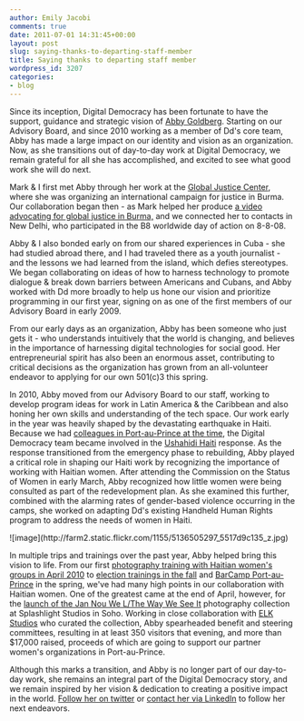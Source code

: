 ```yaml
---
author: Emily Jacobi
comments: true
date: 2011-07-01 14:31:45+00:00
layout: post
slug: saying-thanks-to-departing-staff-member
title: Saying thanks to departing staff member
wordpress_id: 3207
categories:
- blog
---
```


Since its inception, Digital Democracy has been fortunate to have the support, guidance and strategic vision of [Abby Goldberg](https://twitter.com/#!/digiabby). Starting on our Advisory Board, and since 2010 working as a member of Dd's core team, Abby has made a large impact on our identity and vision as an organization. Now, as she transitions out of day-to-day work at Digital Democracy, we remain grateful for all she has accomplished, and excited to see what good work she will do next.

Mark & I first met Abby through her work at the [Global Justice Center](http://www.globaljusticecenter.net/), where she was organizing an international campaign for justice in Burma. Our collaboration began then - as Mark helped her produce [a video advocating for global justice in Burma,](http://www.youtube.com/watch?v=uW5VxFR5eoY&feature=player_embedded) and we connected her to contacts in New Delhi, who participated in the B8 worldwide day of action on 8-8-08.

Abby & I also bonded early on from our shared experiences in Cuba - she had studied abroad there, and I had traveled there as a youth journalist - and the lessons we had learned from the island, which defies stereotypes. We began collaborating on ideas of how to harness technology to promote dialogue & break down barriers between Americans and Cubans, and Abby worked with Dd more broadly to help us hone our vision and prioritize programming in our first year, signing on as one of the first members of our Advisory Board in early 2009.

From our early days as an organization, Abby has been someone who just gets it - who understands intuitively that the world is changing, and believes in the importance of harnessing digital technologies for social good. Her entrepreneurial spirit has also been an enormous asset, contributing to critical decisions as the organization has grown from an all-volunteer endeavor to applying for our own 501(c)3 this spring.

In 2010, Abby moved from our Advisory Board to our staff, working to develop program ideas for work in Latin America & the Caribbean and also honing her own skills and understanding of the tech space. Our work early in the year was heavily shaped by the devastating earthquake in Haiti. Because we had [colleagues in Port-au-Prince at the time](http://digital-democracy.org/2010/01/18/reflections-on-project-einstein-haiti-personal-story-of-earthquake-survivor/), the Digital Democracy team became involved in the [Ushahidi Haiti](http://haiti.ushahidi.com/) response. As the response transitioned from the emergency phase to rebuilding, Abby played a critical role in shaping our Haiti work by recognizing the importance of working with Haitian women. After attending the Commission on the Status of Women in early March, Abby recognized how little women were being consulted as part of the redevelopment plan. As she examined this further, combined with the alarming rates of gender-based violence occurring in the camps, she worked on adapting Dd's existing Handheld Human Rights program to address the needs of women in Haiti.

<caption id="" align="alignleft" width="257" caption="Abby conducting training in Port-au-Prince">![image](http://farm2.static.flickr.com/1155/5136505297_5517d9c135_z.jpg)</caption>

In multiple trips and trainings over the past year, Abby helped bring this vision to life. From our first [photography training with Haitian women's groups in April 2010](http://digital-democracy.org/2010/05/01/reflections-from-a-week-among-haitis-women/) to [election trainings in the fall](http://digital-democracy.org/2010/11/01/democracy-in-haiti-dd-workshop-with-haitian-women-in-port-au-prince-to-prepare-for-november-elections/) and [BarCamp Port-au-Prince](http://digital-democracy.org/2011/03/26/%E2%80%9Chaitian-women-are-starting-a-revolution-a-tech-revolution%E2%80%9D/) in the spring, we've had many high points in our collaboration with Haitian women. One of the greatest came at the end of April, however, for the [launch of the Jan Nou We L/The Way We See It](http://digital-democracy.org/2011/05/13/launching-jan-nou-we-lthe-way-we-see-it/) photography collection at Splashlight Studios in Soho. Working in close collaboration with [ELK Studios](http://www.elkstudios.com/) who curated the collection, Abby spearheaded benefit and steering committees, resulting in at least 350 visitors that evening, and more than $17,000 raised, proceeds of which are going to support our partner women's organizations in Port-au-Prince.

Although this marks a transition, and Abby is no longer part of our day-to-day work, she remains an integral part of the Digital Democracy story, and we remain inspired by her vision & dedication to creating a positive impact in the world. [Follow her on twitter](https://twitter.com/#!/digiabby) or [contact her via LinkedIn](http://www.linkedin.com/pub/abby-goldberg/6/704/a1b) to follow her next endeavors.
